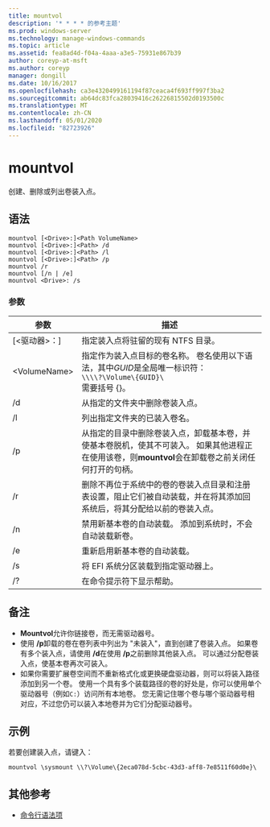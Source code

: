 ```yaml
---
title: mountvol
description: '* * * * 的参考主题'
ms.prod: windows-server
ms.technology: manage-windows-commands
ms.topic: article
ms.assetid: fea8ad4d-f04a-4aaa-a3e5-75931e867b39
author: coreyp-at-msft
ms.author: coreyp
manager: dongill
ms.date: 10/16/2017
ms.openlocfilehash: ca3e4320499161194f87ceaca4f693ff997f3ba2
ms.sourcegitcommit: ab64dc83fca28039416c26226815502d0193500c
ms.translationtype: MT
ms.contentlocale: zh-CN
ms.lasthandoff: 05/01/2020
ms.locfileid: "82723926"
---
```

# <a name="mountvol"></a>mountvol



创建、删除或列出卷装入点。

## <a name="syntax"></a>语法

```
mountvol [<Drive>:]<Path VolumeName>
mountvol [<Drive>:]<Path> /d
mountvol [<Drive>:]<Path> /l
mountvol [<Drive>:]<Path> /p
mountvol /r
mountvol [/n | /e]
mountvol <Drive>: /s
```

### <a name="parameters"></a>参数

|参数|描述|
|---------|-----------|
|[\<驱动器>：]<Path>|指定装入点将驻留的现有 NTFS 目录。|
|\<VolumeName>|指定作为装入点目标的卷名称。 卷名使用以下语法，其中*GUID*是全局唯一标识符：</br>`\\\\?\Volume\{GUID}\`</br>需要括号 {}。|
|/d|从指定的文件夹中删除卷装入点。|
|/l|列出指定文件夹的已装入卷名。|
|/p|从指定的目录中删除卷装入点，卸载基本卷，并使基本卷脱机，使其不可装入。 如果其他进程正在使用该卷，则**mountvol**会在卸载卷之前关闭任何打开的句柄。|
|/r|删除不再位于系统中的卷的卷装入点目录和注册表设置，阻止它们被自动装载，并在将其添加回系统后，将其分配给以前的卷装入点。|
|/n|禁用新基本卷的自动装载。 添加到系统时，不会自动装载新卷。|
|/e|重新启用新基本卷的自动装载。|
|/s|将 EFI 系统分区装载到指定驱动器上。|
|/?|在命令提示符下显示帮助。|

## <a name="remarks"></a>备注

-   **Mountvol**允许你链接卷，而无需驱动器号。
-   使用 **/p**卸载的卷在卷列表中列出为 "未装入"，直到创建了卷装入点。 如果卷有多个装入点，请使用 **/d**在使用 **/p**之前删除其他装入点。 可以通过分配卷装入点，使基本卷再次可装入。
-   如果你需要扩展卷空间而不重新格式化或更换硬盘驱动器，则可以将装入路径添加到另一个卷。 使用一个具有多个装载路径的卷的好处是，你可以使用单个驱动器号（例如`C:`）访问所有本地卷。 您无需记住哪个卷与哪个驱动器号相对应，不过您仍可以装入本地卷并为它们分配驱动器号。

## <a name="examples"></a>示例

若要创建装入点，请键入：
```
mountvol \sysmount \\?\Volume\{2eca078d-5cbc-43d3-aff8-7e8511f60d0e}\
```

## <a name="additional-references"></a>其他参考

- [命令行语法项](command-line-syntax-key.md)
